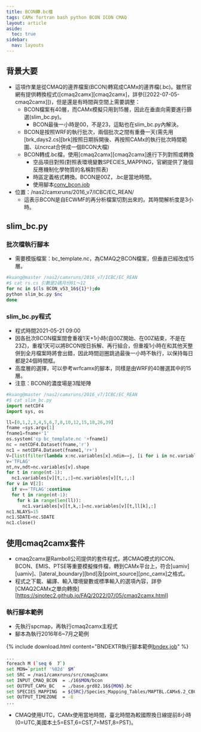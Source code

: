 ```yaml
---
title: BCON轉.bc檔
tags: CAMx fortran bash python BCON ICON CMAQ
layout: article
aside:
  toc: true
sidebar:
  nav: layouts
---
```


## 背景大要

- 這項作業是從CMAQ的邊界檔案(BCON)轉寫成CAMx的邊界檔(.bc)。雖然官網有提供轉換程式([cmaq2camx][cmaq2camx]，詳參[[2022-07-05-cmaq2camx]])，但是還是有時間與空間上需要調整：
  - BCON檔案有40層，而CAMx模擬只用到15層，因此在垂直向需要進行篩選(slim_bc.py)。
    - BCON最後一小時是00，不是23，這點也在slim_bc.py內解決。
  - BCON是按照WRF的執行批次，兩個批次之間有重疊一天(需先用[brk_days2.cs][brk]按照日期拆開後、再按照CAMx的執行批次時間範圍、以ncrcat合併成一個BCON大檔)
  - BCON轉成.bc檔，使用[cmaq2camx][cmaq2camx]進行下列對照或轉換
    - 空品項目對照(對照表環境變數SPECIES_MAPPING，官網提供了幾個反應機制化學物質的名稱對照表)
    - 時區定義格式轉換。BCON是00Z，.bc是當地時間。
    - 使用腳本[conv_bcon.job](https://sinotec2.github.io/FAQ/2022/06/29/SlimCMAQ2CAMx.html#cmaq2camx執行腳本conv_bconjob)
- 位置：/nas2/camxruns/2016_v7/ICBC/EC_REAN/
  - 這表示BCON是自ECWMF的再分析檔案切割出來的。其時間解析度是3小時。

## slim_bc.py

### 批次檔執行腳本

- 需要模版檔案：bc_template.nc，為CMAQ之BCON檔案，但垂直已經改成15層。

```bash
#kuang@master /nas2/camxruns/2016_v7/ICBC/EC_REAN
#$ cat rs.cs 引數是2碼月份01～12
for nc in $(ls BCON_v53_16${1}*);do
python slim_bc.py $nc
done
```

### slim_bc.py程式

- 程式時間2021-05-21 09:00
- 因各批次BCON檔案間會重複1天+1小時(自00Z開始、在00Z結束，不是在23Z)，重複1天可以將BCON按日拆解、再行組合，但重複1小時在和其他天整併到全月檔案時將會出錯，因此時間迴圈跳過最後一小時不執行，以保持每日都是24個時間框。
- 高度層的選擇，可以參考wrfcamx的腳本，同樣是由WRF的40層選其中的15層。
- 注意：BCON的濃度場是3階矩陣

```python
#kuang@master /nas2/camxruns/2016_v7/ICBC/EC_REAN
#$ cat slim_bc.py
import netCDF4
import sys, os

ll=[0,1,2,3,4,5,6,7,8,10,12,15,18,26,39]
fname =sys.argv[1]
fname1=fname+'1'
os.system('cp bc_template.nc '+fname1)
nc = netCDF4.Dataset(fname,'r')
nc1 = netCDF4.Dataset(fname1,'r+')
V=[list(filter(lambda x:nc.variables[x].ndim==j, [i for i in nc.variables])) for j in [1,2,3,4]]
v='TFLAG'
nt,nv,ndt=nc.variables[v].shape
for t in range(nt-1):
  nc1.variables[v][t,:,:]=nc.variables[v][t,:,:]
for v in V[2]:
  if v=='TFLAG':continue
  for t in range(nt-1):
    for k in range(len(ll)):
      nc1.variables[v][t,k,:]=nc.variables[v][t,ll[k],:]
nc1.NLAYS=15
nc1.SDATE=nc.SDATE
nc1.close()
```

## 使用cmaq2camx套件

- cmaq2camx是Ramboll公司提供的套件程式，將CMAQ模式的ICON、BCON、EMIS、PTSE等重要模擬條件檔，轉到CAMx平台上，符合[uamiv][uamiv]、[lateral_boundary][bnd]及[point_source][pnc_camx]之格式。
- 程式之下載、編譯、輸入環境變數或標準輸入的選項內容，詳參[CMAQ2CAMx之單向轉換][https://sinotec2.github.io/FAQ/2022/07/05/cmaq2camx.html]

### 執行腳本範例

- 先執行spcmap，再執行cmaq2camx主程式
- 腳本為執行2016年6~7月之範例

{% include download.html content="BNDEXTR執行腳本範例[bndex.job](https://github.com/sinotec2/Focus-on-Air-Quality/blob/main/CAMx/ICBC/conv_bcon.job)" %}

```bash
...
foreach M (`seq 6  7`)
set MON=`printf '%02d' $M`
set SRC = /nas1/camxruns/src/cmaq2camx
set INPUT_CMAQ_BCON  = ./16$MON/bcon
set OUTPUT_CAMx_BC   = ./base.grd02.16${MON}.bc
set SPECIES_MAPPING  = ${SRC}/Species_Mapping_Tables/MAPTBL.CAMx6.2_CB05_CF.CMAQ_CB05_AE6_ICBC
set OUTPUT_TIMEZONE  = -8
...
```

- CMAQ使用UTC，CAMx使用當地時間，臺北時間為較國際換日線提前8小時(0=UTC,美國本土5=EST,6=CST,7=MST,8=PST)。

